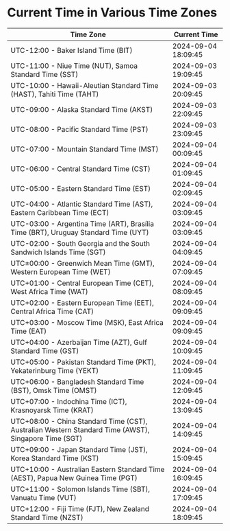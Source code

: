 # Current Time in Various Time Zones

| Time Zone | Current Time |
|-----------|--------------|
| UTC-12:00 - Baker Island Time (BIT) | 2024-09-04 18:09:45 |
| UTC-11:00 - Niue Time (NUT), Samoa Standard Time (SST) | 2024-09-03 19:09:45 |
| UTC-10:00 - Hawaii-Aleutian Standard Time (HAST), Tahiti Time (TAHT) | 2024-09-03 20:09:45 |
| UTC-09:00 - Alaska Standard Time (AKST) | 2024-09-03 22:09:45 |
| UTC-08:00 - Pacific Standard Time (PST) | 2024-09-03 23:09:45 |
| UTC-07:00 - Mountain Standard Time (MST) | 2024-09-04 00:09:45 |
| UTC-06:00 - Central Standard Time (CST) | 2024-09-04 01:09:45 |
| UTC-05:00 - Eastern Standard Time (EST) | 2024-09-04 02:09:45 |
| UTC-04:00 - Atlantic Standard Time (AST), Eastern Caribbean Time (ECT) | 2024-09-04 03:09:45 |
| UTC-03:00 - Argentina Time (ART), Brasília Time (BRT), Uruguay Standard Time (UYT) | 2024-09-04 03:09:45 |
| UTC-02:00 - South Georgia and the South Sandwich Islands Time (SGT) | 2024-09-04 04:09:45 |
| UTC±00:00 - Greenwich Mean Time (GMT), Western European Time (WET) | 2024-09-04 07:09:45 |
| UTC+01:00 - Central European Time (CET), West Africa Time (WAT) | 2024-09-04 08:09:45 |
| UTC+02:00 - Eastern European Time (EET), Central Africa Time (CAT) | 2024-09-04 09:09:45 |
| UTC+03:00 - Moscow Time (MSK), East Africa Time (EAT) | 2024-09-04 09:09:45 |
| UTC+04:00 - Azerbaijan Time (AZT), Gulf Standard Time (GST) | 2024-09-04 10:09:45 |
| UTC+05:00 - Pakistan Standard Time (PKT), Yekaterinburg Time (YEKT) | 2024-09-04 11:09:45 |
| UTC+06:00 - Bangladesh Standard Time (BST), Omsk Time (OMST) | 2024-09-04 12:09:45 |
| UTC+07:00 - Indochina Time (ICT), Krasnoyarsk Time (KRAT) | 2024-09-04 13:09:45 |
| UTC+08:00 - China Standard Time (CST), Australian Western Standard Time (AWST), Singapore Time (SGT) | 2024-09-04 14:09:45 |
| UTC+09:00 - Japan Standard Time (JST), Korea Standard Time (KST) | 2024-09-04 15:09:45 |
| UTC+10:00 - Australian Eastern Standard Time (AEST), Papua New Guinea Time (PGT) | 2024-09-04 16:09:45 |
| UTC+11:00 - Solomon Islands Time (SBT), Vanuatu Time (VUT) | 2024-09-04 17:09:45 |
| UTC+12:00 - Fiji Time (FJT), New Zealand Standard Time (NZST) | 2024-09-04 18:09:45 |
